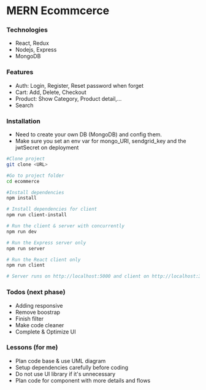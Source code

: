 # MERN Ecommcerce

### Technologies

-   React, Redux
-   Nodejs, Express
-   MongoDB

### Features

-   Auth: Login, Register, Reset password when forget
-   Cart: Add, Delete, Checkout
-   Product: Show Category, Product detail,...
-   Search

### Installation

-   Need to create your own DB (MongoDB) and config them.
-   Make sure you set an env var for mongo_URI, sendgrid_key and the jwtSecret on deployment

```bash
#Clone project
git clone <URL>

#Go to project folder
cd ecommerce

#Install dependencies
npm install

# Install dependencies for client
npm run client-install

# Run the client & server with concurrently
npm run dev

# Run the Express server only
npm run server

# Run the React client only
npm run client

# Server runs on http://localhost:5000 and client on http://localhost:3000
```

### Todos (next phase)

-   Adding responsive
-   Remove boostrap
-   Finish filter
-   Make code cleaner
-   Complete & Optimize UI

### Lessons (for me)

-   Plan code base & use UML diagram
-   Setup dependencies carefully before coding
-   Do not use UI library if it's unnecessary
-   Plan code for component with more details and flows
